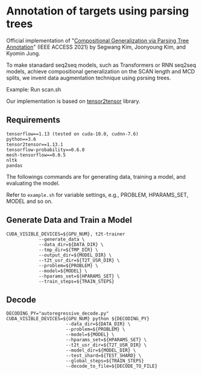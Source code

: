 # Annotation of targets using parsing trees
Official implementation of "[Compositional Generalization via Parsing Tree Annotation]()" (IEEE ACCESS 2021) by Segwang Kim, Joonyoung Kim, and Kyomin Jung.

To make stanadard seq2seq models, such as Transformers or RNN seq2seq models, achieve compositional generalization on the SCAN length and MCD splits, we invent data augmentation technique using psrsing trees.

Example: Run scan.sh

Our implementation is based on [tensor2tensor](https://github.com/tensorflow/tensor2tensor) library.


## Requirements
```
tensorflow==1.13 (tested on cuda-10.0, cudnn-7.6)
python==3.6
tensor2tensor==1.13.1
tensorflow-probability==0.6.0
mesh-tensorflow==0.0.5
nltk
pandas
```

The followings commands are for generating data, training a model, and evaluating the model.

Refer to ``example.sh`` for variable settings, e.g., PROBLEM, HPARAMS_SET, MODEL and so on.

## Generate Data and Train a Model
```
CUDA_VISIBLE_DEVICES=${GPU_NUM}, t2t-trainer 
            --generate_data \
            --data_dir=${DATA_DIR} \
            --tmp_dir=${TMP_DIR} \
            --output_dir=${MODEL_DIR} \
            --t2t_usr_dir=${T2T_USR_DIR} \
            --problem=${PROBLEM} \
            --model=${MODEL} \
            --hparams_set=${HPARAMS_SET} \
            --train_steps=${TRAIN_STEPS} 
 ```
  
## Decode
```
DECODING_PY="autoregressive_decode.py"
CUDA_VISIBLE_DEVICES=${GPU_NUM} python ${DECODING_PY} 
                      --data_dir=${DATA_DIR} \
                      --problem=${PROBLEM} \
                      --model=${MODEL} \
                      --hparams_set=${HPARAMS_SET} \
                      --t2t_usr_dir=${T2T_USR_DIR} \
                      --model_dir=${MODEL_DIR} \
                      --test_shard=${TEST_SHARD} \
                      --global_steps=${TRAIN_STEPS} 
                      --decode_to_file=${DECODE_TO_FILE} 
 ```
